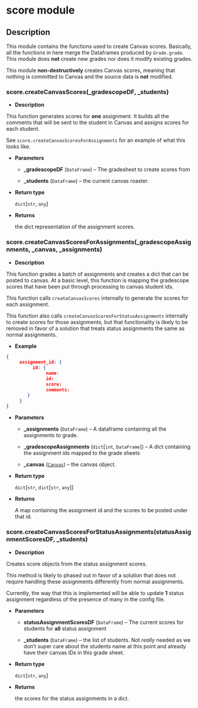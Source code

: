 # score module

## Description

This module contains the functions used to create Canvas scores. Basically,
all the functions in here merge the Dataframes produced by `Grade.grade`.
This module does **not** create new grades nor does it modify existing grades.

This module **non-destructively** creates Canvas scores, meaning that nothing is committed to Canvas
and the source data is **not** modified.


### score.createCanvasScores(_gradescopeDF, _students)

* **Description**


This function generates scores for **one** assignment. It builds all the comments that will be sent to the student
in Canvas and assigns scores for each student.

See `score.createCanvasScoresForAssignments` for an example of what this looks like.


* **Parameters**

    
    * **_gradescopeDF** (`DataFrame`) – The gradesheet to create scores from


    * **_students** (`DataFrame`) – the current canvas roaster.



* **Return type**

    `dict`[`str`, `any`]



* **Returns**

    the dict representation of the assignment scores.



### score.createCanvasScoresForAssignments(_gradescopeAssignments, _canvas, _assignments)

* **Description**


This function grades a batch of assignments and creates a dict that can be posted to canvas. At a basic level,
this function is mapping the gradescope scores that have been put through processing to canvas student ids.

This function calls `createCanvasScores` internally to generate the scores for each assignment.

This function also calls `createCanvasScoresForStatusAssignments` internally to create scores for those
assignments, but that functionality is likely to be removed in favor of a solution that treats status assignments
the same as normal assignments.


* **Example**


```json
{
     assignment_id: {
          id: {
               name:
               id:
               score:
               comments:
        }
     }
}
```


* **Parameters**

    
    * **_assignments** (`DataFrame`) – A dataframe containing all the assignments to grade.


    * **_gradescopeAssignments** (`dict`[`int`, `DataFrame`]) – A dict containing the assignment ids mapped to the grade sheets


    * **_canvas** ([`Canvas`](../api/Canvas.md#Canvas.Canvas)) – the canvas object.



* **Return type**

    `dict`[`str`, `dict`[`str`, `any`]]



* **Returns**

    A map containing the assignment id and the scores to be posted under that id.



### score.createCanvasScoresForStatusAssignments(statusAssignmentScoresDF, _students)

* **Description**


Creates score objects from the status assignment scores.

This method is likely to phased out in favor of a solution that does not require handling these assignments
differently from normal assignments.

Currently, the way that this is implemented will be able to update **1** status assignment regardless of the
presence of many in the config file.


* **Parameters**

    
    * **statusAssignmentScoresDF** (`DataFrame`) – The current scores for students for **all** status assignment


    * **_students** (`DataFrame`) – the list of students. Not *really* needed as we don’t super care about the students name at this
    point and already have their canvas IDs in this grade sheet.



* **Return type**

    `dict`[`str`, `any`]



* **Returns**

    the scores for the status assignments in a dict.
